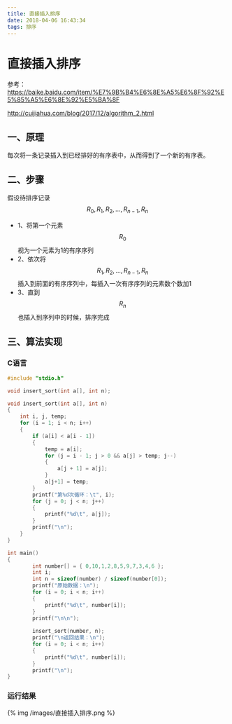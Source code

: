 ```yaml
---
title: 直接插入排序
date: 2018-04-06 16:43:34
tags: 排序
---
```


# 直接插入排序

参考：
https://baike.baidu.com/item/%E7%9B%B4%E6%8E%A5%E6%8F%92%E5%85%A5%E6%8E%92%E5%BA%8F

http://cuijiahua.com/blog/2017/12/algorithm_2.html

## 一、原理

每次将一条记录插入到已经排好的有序表中，从而得到了一个新的有序表。

<!--more-->

## 二、步骤

假设待排序记录 $$ R_{0},R_{1},R_{2},...,R_{n-1},R_{n} $$

- 1、将第一个元素 $$ R_{0} $$ 视为一个元素为1的有序序列
- 2、依次将 $$ R_{1},R_{2},...,R_{n-1},R_{n} $$ 插入到前面的有序序列中，每插入一次有序序列的元素数个数加1
- 3、直到 $$ R_{n} $$ 也插入到序列中的时候，排序完成


## 三、算法实现

### C语言

```c
#include "stdio.h"

void insert_sort(int a[], int n);

void insert_sort(int a[], int n)
{
	int i, j, temp;
	for (i = 1; i < n; i++)
	{
		if (a[i] < a[i - 1])
		{
			temp = a[i];
			for (j = i - 1; j > 0 && a[j] > temp; j--)
			{
				a[j + 1] = a[j];
			}
			a[j+1] = temp;
		}
		printf("第%d次循环：\t", i);
		for (j = 0; j < n; j++)
		{
			printf("%d\t", a[j]);
		}
		printf("\n");
	}
}

int main()
{
		int number[] = { 0,10,1,2,8,5,9,7,3,4,6 };
		int i;
		int n = sizeof(number) / sizeof(number[0]);
		printf("原始数据：\n");
		for (i = 0; i < n; i++)
		{
			printf("%d\t", number[i]);
		}
		printf("\n\n");
	
		insert_sort(number, n);
		printf("\n返回结果：\n");
		for (i = 0; i < n; i++)
		{
			printf("%d\t", number[i]);
		}
		printf("\n");
}
```
### 运行结果

{% img /images/直接插入排序.png %}